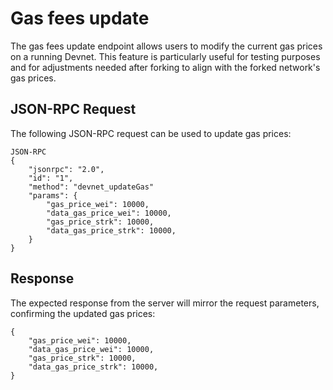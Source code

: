 # Gas fees update

The gas fees update endpoint allows users to modify the current gas prices on a running Devnet. This feature is particularly useful for testing purposes and for adjustments needed after forking to align with the forked network's gas prices.

## JSON-RPC Request
The following JSON-RPC request can be used to update gas prices:

```
JSON-RPC
{
    "jsonrpc": "2.0",
    "id": "1",
    "method": "devnet_updateGas"
    "params": {
        "gas_price_wei": 10000,
        "data_gas_price_wei": 10000,
        "gas_price_strk": 10000,
        "data_gas_price_strk": 10000,
    }
}
```

## Response
The expected response from the server will mirror the request parameters, confirming the updated gas prices:

```
{
    "gas_price_wei": 10000,
    "data_gas_price_wei": 10000,
    "gas_price_strk": 10000,
    "data_gas_price_strk": 10000,
}
```

